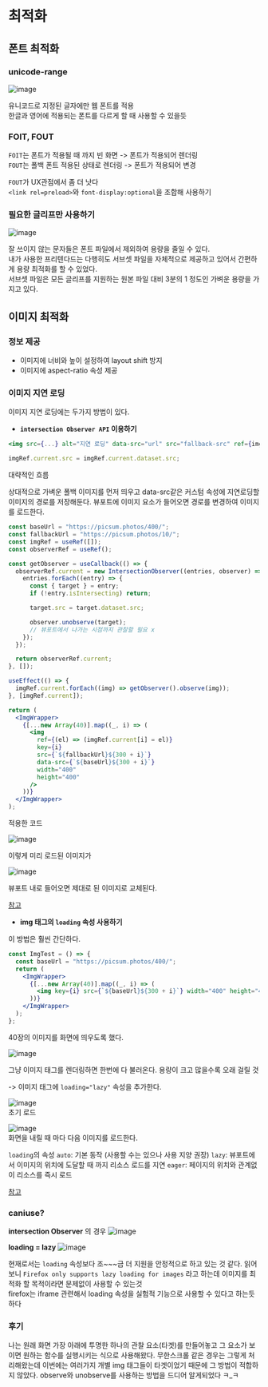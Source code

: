 # 최적화

## 폰트 최적화

### unicode-range

![image](https://user-images.githubusercontent.com/72128840/228398698-0bb84c6e-6dc2-40be-aaf3-e53d2b2f9271.png)

유니코드로 지정된 글자에만 웹 폰트를 적용  
한글과 영어에 적용되는 폰트를 다르게 할 때 사용할 수 있을듯

### FOIT, FOUT

`FOIT`는 폰트가 적용될 때 까지 빈 화면 -> 폰트가 적용되어 렌더링  
`FOUT`는 폴백 폰트 적용된 상태로 렌더링 -> 폰트가 적용되어 변경

`FOUT`가 UX관점에서 좀 더 낫다  
`<link rel=preload>`와 `font-display:optional`을 조합해 사용하기

### 필요한 글리프만 사용하기

![image](https://user-images.githubusercontent.com/72128840/228452613-ee5cc156-ea91-49de-962c-a455c9546670.png)

잘 쓰이지 않는 문자들은 폰트 파일에서 제외하여 용량을 줄일 수 있다.  
내가 사용한 프리텐다드는 다행히도 서브셋 파일을 자체적으로 제공하고 있어서 간편하게 용량 최적화를 할 수 있었다.  
서브셋 파일은 모든 글리프를 지원하는 원본 파일 대비 3분의 1 정도인 가벼운 용량을 가지고 있다.

## 이미지 최적화

### 정보 제공

- 이미지에 너비와 높이 설정하여 layout shift 방지
- 이미지에 aspect-ratio 속성 제공

### 이미지 지연 로딩

이미지 지연 로딩에는 두가지 방법이 있다.

- **`intersection Observer API` 이용하기**

```jsx
<img src={...} alt="지연 로딩" data-src="url" src="fallback-src" ref={imgRef} />

imgRef.current.src = imgRef.current.dataset.src;
```

대략적인 흐름

상대적으로 가벼운 폴백 이미지를 먼저 띄우고 data-src같은 커스텀 속성에 지연로딩할 이미지의 경로를 저장해둔다. 뷰포트에 이미지 요소가 들어오면 경로를 변경하여 이미지를 로드한다.

```jsx
const baseUrl = "https://picsum.photos/400/";
const fallbackUrl = "https://picsum.photos/10/";
const imgRef = useRef([]);
const observerRef = useRef();

const getObserver = useCallback(() => {
  observerRef.current = new IntersectionObserver((entries, observer) => {
    entries.forEach((entry) => {
      const { target } = entry;
      if (!entry.isIntersecting) return;

      target.src = target.dataset.src;

      observer.unobserve(target);
      // 뷰포트에서 나가는 시점까지 관찰할 필요 x
    });
  });

  return observerRef.current;
}, []);

useEffect(() => {
  imgRef.current.forEach((img) => getObserver().observe(img));
}, [imgRef.current]);

return (
  <ImgWrapper>
    {[...new Array(40)].map((_, i) => (
      <img
        ref={(el) => (imgRef.current[i] = el)}
        key={i}
        src={`${fallbackUrl}${300 + i}`}
        data-src={`${baseUrl}${300 + i}`}
        width="400"
        height="400"
      />
    ))}
  </ImgWrapper>
);
```

적용한 코드

![image](https://user-images.githubusercontent.com/72128840/228434570-f494c7a8-b1fd-4780-9b67-23d50e63696c.png)

이렇게 미리 로드된 이미지가

![image](https://user-images.githubusercontent.com/72128840/228434643-882eacfe-ee7e-4804-8400-288d48b05e7a.png)

뷰포트 내로 들어오면 제대로 된 이미지로 교체된다.

[참고](https://velog.io/@godud2604/%EC%9D%B4%EB%AF%B8%EC%A7%80-%EC%B5%9C%EC%A0%81%ED%99%94-Lazy-Load-Intersection-Observer-API)

- **img 태그의 `loading` 속성 사용하기**

이 방법은 훨씬 간단하다.

```jsx
const ImgTest = () => {
  const baseUrl = "https://picsum.photos/400/";
  return (
    <ImgWrapper>
      {[...new Array(40)].map((_, i) => (
        <img key={i} src={`${baseUrl}${300 + i}`} width="400" height="400" />
      ))}
    </ImgWrapper>
  );
};
```

40장의 이미지를 화면에 띄우도록 했다.

![image](https://user-images.githubusercontent.com/72128840/228423781-1fb1e94c-a8ae-46d2-ad95-8af353332336.png)

그냥 이미지 태그를 렌더링하면 한번에 다 불러온다. 용량이 크고 많을수록 오래 걸릴 것

-> 이미지 태그에 `loading="lazy"` 속성을 추가한다.

![image](https://user-images.githubusercontent.com/72128840/228425160-259a5241-df93-479d-afb9-2738a5cb233c.png)  
초기 로드

![image](https://user-images.githubusercontent.com/72128840/228425406-a891e151-c731-413f-9e63-0a6e3925f560.png)  
화면을 내릴 때 마다 다음 이미지를 로드한다.

`loading`의 속성
`auto`: 기본 동작 (사용할 수는 있으나 사용 지양 권장)
`lazy`: 뷰포트에서 이미지의 위치에 도달할 때 까지 리소스 로드를 지연
`eager`: 페이지의 위치와 관계없이 리소스를 즉시 로드

[참고](https://web.dev/i18n/ko/browser-level-image-lazy-loading/)

### caniuse?

**intersection Observer** 의 경우
![image](https://user-images.githubusercontent.com/72128840/228433740-79254df8-da3f-4434-aa45-faff3381edbe.png)

**loading = lazy**
![image](https://user-images.githubusercontent.com/72128840/228434141-ea01ee65-85ed-4b34-a028-b811860bbe47.png)

현재로서는 `loading` 속성보다 조~~~금 더 지원을 안정적으로 하고 있는 것 같다. 읽어보니 `Firefox only supports lazy loading for images` 라고 하는데 이미지를 최적화 할 목적이라면 문제없이 사용할 수 있는것  
firefox는 iframe 관련해서 loading 속성을 실험적 기능으로 사용할 수 있다고 하는듯하다

### 후기

나는 원래 화면 가장 아래에 투명한 하나의 관찰 요소(타겟)를 만들어놓고 그 요소가 보이면 원하는 함수를 실행시키는 식으로 사용해왔다. 무한스크롤 같은 경우는 그렇게 처리해왔는데 이번에는 여러가지 개별 img 태그들이 타겟이었기 때문에 그 방법이 적합하지 않았다. observe와 unobserve를 사용하는 방법을 드디어 알게되었다 ㅋ\_ㅋ
